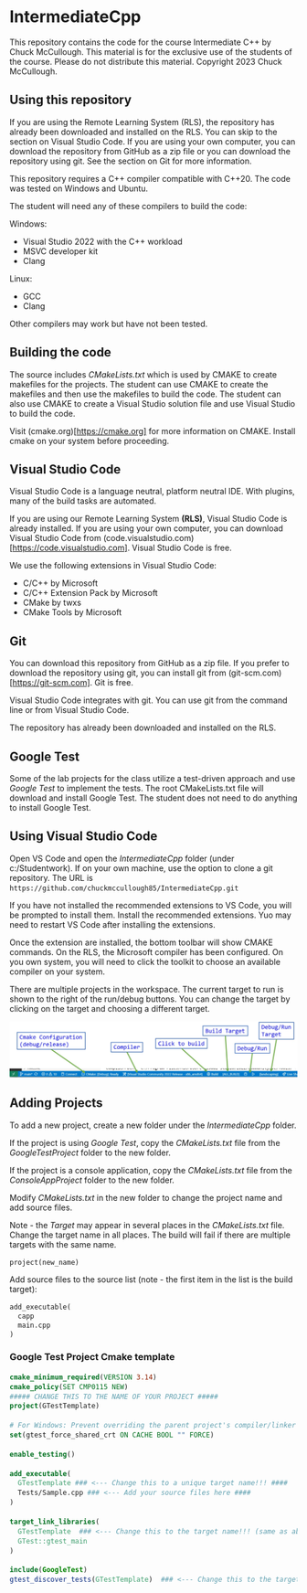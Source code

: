 # IntermediateCpp
This repository contains the code for the course Intermediate C++ by Chuck McCullough.  This material is for the exclusive use of the students of the course.  Please do not distribute this material. Copyright 2023 Chuck McCullough.

## Using this repository

If you are using the Remote Learning System (RLS), the repository has already been downloaded and installed on the RLS.  You can skip to the section on Visual Studio Code.  If you are using your own computer, you can download the repository from GitHub as a zip file or you can download the repository using git.  See the section on Git for more information.

This repository requires a C++ compiler compatible with C++20. The code was tested on Windows and Ubuntu.  

The student will need any of these compilers to build the code:

Windows:
* Visual Studio 2022 with the C++ workload
* MSVC developer kit 
* Clang

Linux:
* GCC 
* Clang

Other compilers may work but have not been tested.

## Building the code
The source includes *CMakeLists.txt* which is used by CMAKE to create makefiles for the projects.  The student can use CMAKE to create the makefiles and then use the makefiles to build the code.  The student can also use CMAKE to create a Visual Studio solution file and use Visual Studio to build the code.  

Visit (cmake.org)[https://cmake.org] for more information on CMAKE.  Install cmake on your system before proceeding.

## Visual Studio Code

Visual Studio Code is a language neutral, platform neutral IDE.  With plugins, many of the build tasks are automated.

If you are using our Remote Learning System **(RLS)**, Visual Studio Code is already installed.  If you are using your own computer, you can download Visual Studio Code from (code.visualstudio.com)[https://code.visualstudio.com]. Visual Studio Code is free.

We use the following extensions in Visual Studio Code:
* C/C++ by Microsoft
* C/C++ Extension Pack by Microsoft
* CMake by twxs
* CMake Tools by Microsoft

## Git
You can download this repository from GitHub as a zip file.  If you prefer to download the repository using git, you can install git from (git-scm.com)[https://git-scm.com].  Git is free.

Visual Studio Code integrates with git.  You can use git from the command line or from Visual Studio Code.

The repository has already been downloaded and installed on the RLS.

## Google Test

Some of the lab projects for the class utilize a test-driven approach and use *Google Test* to implement the tests.  The root CMakeLists.txt file will download and install Google Test.  The student does not need to do anything to install Google Test.

## Using Visual Studio Code
Open VS Code and open the *IntermediateCpp* folder (under c:/Studentwork).  If on your own machine, use the option to clone a git repository.  The URL is ```https://github.com/chuckmccullough85/IntermediateCpp.git```

If you have not installed the recommended extensions to VS Code, you will be prompted to install them.  Install the recommended extensions.  Yuo may need to restart VS Code after installing the extensions.

Once the extension are installed, the bottom toolbar will show CMAKE commands.  On the RLS, the Microsoft compiler has been configured.  On you own system, you will need to click the toolkit to choose an available compiler on your system.

There are multiple projects in the workspace.  The current target to run is shown to the right of the run/debug buttons.  You can change the target by clicking on the target and choosing a different target.  

![VSCodeBuildBar.jpg](./images/VSCodeBuildBar.jpg)

## Adding Projects
To add a new project, create a new folder under the *IntermediateCpp* folder.  

If the project is using *Google Test*, copy the *CMakeLists.txt* file from the *GoogleTestProject* folder to the new folder.

If the project is a console application, copy the *CMakeLists.txt* file from the *ConsoleAppProject* folder to the new folder.

Modify *CMakeLists.txt* in the new folder to change the project name and add source files.  

  Note - the *Target* may appear in several places in the *CMakeLists.txt* file.  Change the target name in all places.  The build will fail if there are multiple targets with the same name.

```
project(new_name)
```
Add source files to the source list (note - the first item in the list is the build target):

```
add_executable(
  capp
  main.cpp
)
```

### Google Test Project Cmake template
```cmake
cmake_minimum_required(VERSION 3.14)
cmake_policy(SET CMP0115 NEW)
##### CHANGE THIS TO THE NAME OF YOUR PROJECT #####
project(GTestTemplate)

# For Windows: Prevent overriding the parent project's compiler/linker settings
set(gtest_force_shared_crt ON CACHE BOOL "" FORCE)

enable_testing()

add_executable(
  GTestTemplate ### <--- Change this to a unique target name!!! ####
  Tests/Sample.cpp ### <--- Add your source files here ####
)

target_link_libraries(
  GTestTemplate  ### <--- Change this to the target name!!! (same as above) ####
  GTest::gtest_main
)

include(GoogleTest)
gtest_discover_tests(GTestTemplate)  ### <--- Change this to the target name!!! (same as above) ####
```

